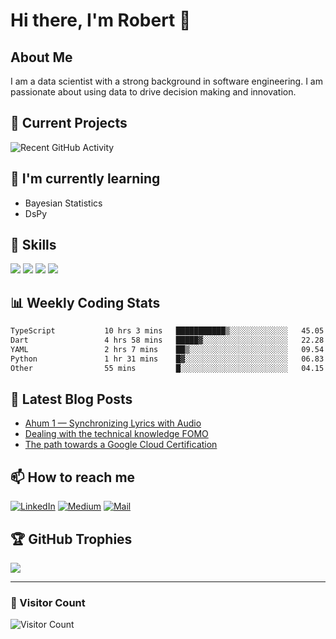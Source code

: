 # Hi there, I'm Robert 👋

## About Me
I am a data scientist with a strong background in software engineering. I am passionate about using data to drive decision making and innovation. 

## 🔭 Current Projects
<!-- This section can be automatically updated using GitHub Actions -->
![Recent GitHub Activity](https://github-readme-stats-damianr13s-projects.vercel.app/api?username=damianr13&show_icons=true&theme=radical)

## 🌱 I'm currently learning
<!-- You can manually update this section or use GitHub Actions to fetch from your pinned repositories -->
- Bayesian Statistics
- DsPy

## 💼 Skills
<!-- You can customize this section with your own skills -->
![](https://img.shields.io/badge/Code-Python-informational?style=flat&logo=python&logoColor=white&color=2bbc8a)
![](https://img.shields.io/badge/Framework-PyTorch-informational?style=flat&logo=pytorch&logoColor=white&color=2bbc8a)
![](https://img.shields.io/badge/Tools-Kubernetes-informational?style=flat&logo=kubernetes&logoColor=white&color=2bbc8a)
![](https://img.shields.io/badge/Tools-GoogleCloud-informational?style=flat&logo=googlecloud&logoColor=white&color=2bbc8a)

## 📊 Weekly Coding Stats
<!-- This section can be automatically updated using WakaTime and GitHub Actions -->
<!--START_SECTION:waka-->

```txt
TypeScript           10 hrs 3 mins   ███████████▒░░░░░░░░░░░░░   45.05 %
Dart                 4 hrs 58 mins   █████▓░░░░░░░░░░░░░░░░░░░   22.28 %
YAML                 2 hrs 7 mins    ██▒░░░░░░░░░░░░░░░░░░░░░░   09.54 %
Python               1 hr 31 mins    █▓░░░░░░░░░░░░░░░░░░░░░░░   06.83 %
Other                55 mins         █░░░░░░░░░░░░░░░░░░░░░░░░   04.15 %
```

<!--END_SECTION:waka-->

## 📝 Latest Blog Posts
<!-- This section can be automatically updated using GitHub Actions to fetch from Medium or your personal blog -->
<!-- BLOG-POST-LIST:START -->
- [Ahum 1 — Synchronizing Lyrics with Audio](https://medium.com/@damianr13/ahum-1-synchronizing-lyrics-with-audio-54f11dffa1f2?source=rss-498f3d84be93------2)
- [Dealing with the technical knowledge FOMO](https://medium.com/@damianr13/dealing-with-the-technical-knowledge-fomo-a8923557c659?source=rss-498f3d84be93------2)
- [The path towards a Google Cloud Certification](https://medium.com/@damianr13/the-path-towards-a-google-cloud-certification-220ff61a7741?source=rss-498f3d84be93------2)
<!-- BLOG-POST-LIST:END -->

## 📫 How to reach me
[![LinkedIn](https://img.shields.io/badge/LinkedIn-Connect-blue?style=flat&logo=linkedin&logoColor=white)](https://www.linkedin.com/in/damianr13/)
[![Medium](https://img.shields.io/badge/Medium-Follow-black?style=flat&logo=medium&logoColor=white)](https://medium.com/@damianr13)
[![Mail](https://img.shields.io/badge/Mail-Contact-blue?style=flat&logo=gmail&logoColor=white)](mailto:hej@adamiro.se)

## 🏆 GitHub Trophies
![](https://github-profile-trophy.vercel.app/?username=damianr13&theme=nord&column=7)

---

### 👀 Visitor Count
![Visitor Count](https://profile-counter.glitch.me/damianr13/count.svg)

<!--
**damianr13/damianr13** is a ✨ _special_ ✨ repository because its `README.md` (this file) appears on your GitHub profile.
-->
